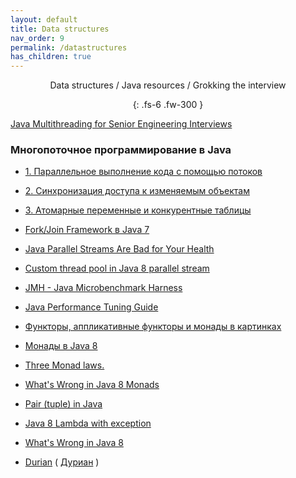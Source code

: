 ```yaml
---
layout: default
title: Data structures
nav_order: 9
permalink: /datastructures
has_children: true
---
```

<div align="center" markdown="1">
Data structures / Java resources / Grokking the interview

{: .fs-6 .fw-300 }
</div>

  <a href="https://www.educative.io/courses/java-multithreading-for-senior-engineering-interviews">Java Multithreading for Senior Engineering Interviews</a>

### Многопоточное программирование в Java

- <a href="https://tproger.ru/translations/java8-concurrency-tutorial-1/">1. Параллельное выполнение кода с помощью потоков</a>
- <a href="https://tproger.ru/translations/java8-concurrency-tutorial-2/">2. Синхронизация доступа к изменяемым объектам</a>
- <a href="https://tproger.ru/translations/java8-concurrency-tutorial-3/">3. Атомарные переменные и конкурентные таблицы</a>

- [Fork/Join Framework в Java 7](https://habrahabr.ru/post/128985/)
- [Java Parallel Streams Are Bad for Your Health](https://zeroturnaround.com/rebellabs/java-parallel-streams-are-bad-for-your-health/)
- [Custom thread pool in Java 8 parallel stream](https://stackoverflow.com/a/21172732/548473)

- <a href="http://tutorials.jenkov.com/java-performance/jmh.html">JMH - Java Microbenchmark Harness</a>
- <a href="http://java-performance.info/jmh/">Java Performance Tuning Guide</a>

- <a href="https://habrahabr.ru/post/183150/"> Функторы, аппликативные функторы и монады в картинках</a>
- <a href="https://habrahabr.ru/company/cit/blog/262055/">Монады в Java 8</a>
- <a href="http://stackoverflow.com/a/19932439/548473">Three Monad laws.</a>
- <a href="https://dzone.com/articles/whats-wrong-java-8-part-iv">What's Wrong in Java 8 Monads</a>

- [Pair (tuple) in Java](http://stackoverflow.com/questions/521171/a-java-collection-of-value-pairs-tuples) 
- [Java 8 Lambda with exception](http://stackoverflow.com/questions/18198176/java-8-lambda-function-that-throws-exception)
- [What's Wrong in Java 8](https://dzone.com/articles/whats-wrong-java-8-part-iv)
- [Durian](https://github.com/diffplug/durian) ( [Дуриан](https://ru.wikipedia.org/wiki/Дуриан) )












